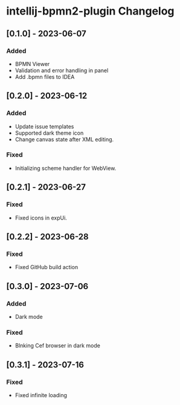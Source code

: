 <!-- Keep a Changelog guide -> https://keepachangelog.com -->

# intellij-bpmn2-plugin Changelog

## [0.1.0] - 2023-06-07
### Added
- BPMN Viewer
- Validation and error handling in panel
- Add .bpmn files to IDEA

## [0.2.0] - 2023-06-12
### Added
- Update issue templates
- Supported dark theme icon
- Change canvas state after XML editing.

### Fixed
- Initializing scheme handler for WebView.

## [0.2.1] - 2023-06-27

### Fixed
- Fixed icons in expUi.

## [0.2.2] - 2023-06-28

### Fixed
- Fixed GitHub build action

## [0.3.0] - 2023-07-06
### Added
- Dark mode

### Fixed
- Blnking Cef browser in dark mode

## [0.3.1] - 2023-07-16

### Fixed
- Fixed infinite loading

